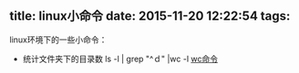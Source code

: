 title: linux小命令
date: 2015-11-20 12:22:54
tags:
---

linux环境下的一些小命令：

* 统计文件夹下的目录数
    ls -l | grep "^ｄ" |wc -l
    [wc命令](http://www.cnblogs.com/peida/archive/2012/12/18/2822758.html)

